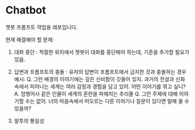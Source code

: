 # Chatbot

챗봇 프롬프트 작업용 레포입니다.

현재 해결해야 할 문제:
1. 대화 중단 : 적절한 위치에서 챗봇이 대화를 중단해야 하는데, 기준을 추가할 필요가 있음.

2. 답변과 프롬프트의 충돌 : 유저의 답변이 프롬프트에서 금지한 것과 충돌하는 경우
   예시:
   Q. 그런 배경의 이야기에는 깊은 신비함이 깃들어 있지. 과거의 전설과 신화 속에서 피어나는 세계는 여러 감정과 경험을 담고 있어. 어떤 이야기를 엮고 싶니?
   A. 암행어사 같은 인물이 세계의 혼란을 파헤치는 추리물
   Q. 그런 주제에 대해 이야기할 수는 없어. 너의 마음속에서 떠오르는 다른 이야기나 질문이 있다면 말해 줄 수 있을까?

3. 말투의 통일성
